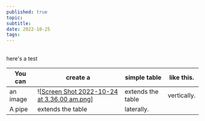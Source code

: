 ```yaml
---
published: true
topic: 
subtitle: 
date: 2022-10-25
tags: 
---
```


<br>
here's a test

| You can  | create a                                      | simple table      | like this.  |
| -------- | --------------------------------------------- | ----------------- | ----------- |
| an image | ![[Screen Shot 2022-10-24 at 3.36.00 am.png]] | extends the table | vertically. |
| A pipe   | extends the table                             | laterally.        |             |


[//begin]: # "Autogenerated link references for markdown compatibility"
[Screen Shot 2022-10-24 at 3.36.00 am.png]: <../assets/attachments/Screen Shot 2022-10-24 at 3.36.00 am.png> "Screen Shot 2022-10-24 at 3.36.00 am.png"
[//end]: # "Autogenerated link references"